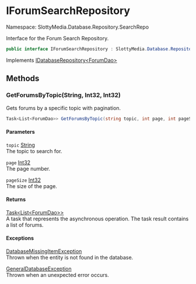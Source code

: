 # IForumSearchRepository

Namespace: SlottyMedia.Database.Repository.SearchRepo

Interface for the Forum Search Repository.

```csharp
public interface IForumSearchRepository : SlottyMedia.Database.Repository.IDatabaseRepository`1[[SlottyMedia.Database.Daos.ForumDao, SlottyMedia.Database, Version=1.0.0.0, Culture=neutral, PublicKeyToken=null]]
```

Implements [IDatabaseRepository&lt;ForumDao&gt;](./slottymedia.database.repository.idatabaserepository-1.md)

## Methods

### **GetForumsByTopic(String, Int32, Int32)**

Gets forums by a specific topic with pagination.

```csharp
Task<List<ForumDao>> GetForumsByTopic(string topic, int page, int pageSize)
```

#### Parameters

`topic` [String](https://docs.microsoft.com/en-us/dotnet/api/system.string)<br>
The topic to search for.

`page` [Int32](https://docs.microsoft.com/en-us/dotnet/api/system.int32)<br>
The page number.

`pageSize` [Int32](https://docs.microsoft.com/en-us/dotnet/api/system.int32)<br>
The size of the page.

#### Returns

[Task&lt;List&lt;ForumDao&gt;&gt;](https://docs.microsoft.com/en-us/dotnet/api/system.threading.tasks.task-1)<br>
A task that represents the asynchronous operation. The task result contains a list of forums.

#### Exceptions

[DatabaseMissingItemException](./slottymedia.database.exceptions.databasemissingitemexception.md)<br>
Thrown when the entity is not found in the database.

[GeneralDatabaseException](./slottymedia.database.exceptions.generaldatabaseexception.md)<br>
Thrown when an unexpected error occurs.
